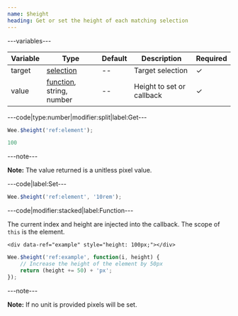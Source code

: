 ```yaml
---
name: $height
heading: Get or set the height of each matching selection
---
```


---variables---

| Variable | Type | Default | Description | Required |
| -- | -- | -- | -- | -- |
| target | [selection](/script#selection) | -- | Target selection | ✓ |
| value | [function](/script/#functions), string, number | -- | Height to set or callback | ✓ |

---code|type:number|modifier:split|label:Get---

```javascript
Wee.$height('ref:element');
```

```javascript
100
```

---note---

**Note:** The value returned is a unitless pixel value.

---code|label:Set---

```javascript
Wee.$height('ref:element', '10rem');
```

---code|modifier:stacked|label:Function---

The current index and height are injected into the callback. The scope of ```this``` is the element.

```markup
<div data-ref="example" style="height: 100px;"></div>
```

```javascript
Wee.$height('ref:example', function(i, height) {
	// Increase the height of the element by 50px
	return (height += 50) + 'px';
});
```

---note---

**Note:** If no unit is provided pixels will be set.